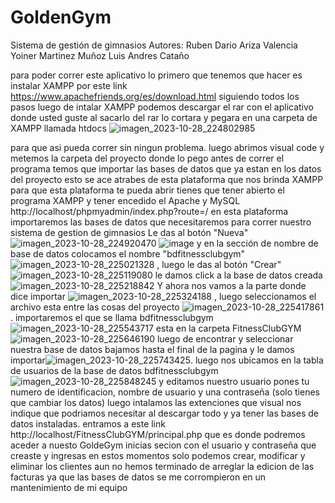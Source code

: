 # GoldenGym
Sistema de gestión de gimnasios
Autores:
Ruben Dario Ariza Valencia
Yoiner Martinez Muñoz
Luis Andres Cataño


para poder correr este aplicativo lo primero que tenemos que hacer es instalar XAMPP por este link https://www.apachefriends.org/es/download.html   siguiendo todos los pasos 
luego de intalar XAMPP podemos descargar el rar con el aplicativo donde usted guste al sacarlo del rar lo cortara y pegara en una carpeta de XAMPP llamada htdocs ![imagen_2023-10-28_224802985](https://github.com/RubenDarioAriza/GoldenGym/assets/89140491/92b1d252-84f0-4ede-ad9f-b5d0c1194e3b)

 para que asi pueda correr sin ningun problema.
luego abrimos visual code y metemos la carpeta del proyecto donde lo pego
antes de correr el programa temos que importar las bases de datos que ya estan en los datos del proyecto esto se ace atrabes de esta plataforma que nos brinda XAMPP para que esta plataforma te pueda abrir tienes que tener abierto el programa XAMPP y tener encedido el Apache y MySQL http://localhost/phpmyadmin/index.php?route=/ 
en esta plataforma importaremos las bases de datos que necesitaremos para correr nuestro sistema de gestion de gimnasios
Le das al botón "Nueva"![imagen_2023-10-28_224920470](https://github.com/RubenDarioAriza/GoldenGym/assets/89140491/13b47ecd-2afc-4365-b5ff-972b3aadf073)
![image](https://github.com/RubenDarioAriza/GoldenGym/assets/89140491/5334f386-92b1-4b83-9a2b-5cca4d7a9db2)
 y en la sección de nombre de base de datos colocamos el nombre "bdfitnessclubgym" ![imagen_2023-10-28_225021328](https://github.com/RubenDarioAriza/GoldenGym/assets/89140491/3139cb2d-b2fc-4d0b-b671-5af25766a28f)
, luego le das al botón "Crear" ![imagen_2023-10-28_225119080](https://github.com/RubenDarioAriza/GoldenGym/assets/89140491/9caca860-327b-46c2-9568-f8a752dd2cdc)
 le damos click a la base de datos creada ![imagen_2023-10-28_225218842](https://github.com/RubenDarioAriza/GoldenGym/assets/89140491/b5242842-b455-40be-a1b4-41023f005397)
Y ahora nos vamos a la parte donde dice importar ![imagen_2023-10-28_225324188](https://github.com/RubenDarioAriza/GoldenGym/assets/89140491/e32d0055-14ac-4f25-a8c2-117767a5eaa6)
, luego seleccionamos el archivo esta entre las cosas del proyecto ![imagen_2023-10-28_225417861](https://github.com/RubenDarioAriza/GoldenGym/assets/89140491/145fbf18-fead-4460-b2d0-c16e8952cac3).
importaremos el que se llama bdfitnessclubgym ![imagen_2023-10-28_225543717](https://github.com/RubenDarioAriza/GoldenGym/assets/89140491/2b286e89-65ba-4bb4-8a6c-5e320fcd5435)
esta en la carpeta FitnessClubGYM ![imagen_2023-10-28_225646190](https://github.com/RubenDarioAriza/GoldenGym/assets/89140491/c437932b-cce7-41c9-92cd-4fc40e7e94ec)
luego de encontrar y seleccionar nuestra base de datos bajamos hasta el final de la pagina y le damos importar![imagen_2023-10-28_225743425](https://github.com/RubenDarioAriza/GoldenGym/assets/89140491/22d134f6-7704-497a-aea2-21e9bbb1e2bf).
luego nos ubicamos en la tabla de usuarios de la base de datos bdfitnessclubgym ![imagen_2023-10-28_225848245](https://github.com/RubenDarioAriza/GoldenGym/assets/89140491/a87458db-626b-425f-a117-9ca48a23b516) y editamos nuestro usuario pones tu numero de identificacion, nombre de usuario y una contraseña (solo tienes que cambiar los datos) luego intalamos las extenciones que visual nos indique que podriamos necesitar al descargar todo y ya tener las bases de datos instaladas.
entramos a este link http://localhost/FitnessClubGYM/principal.php   que es donde podremos aceder a nuesto GoldeGym inicias secion con el usuario y contraseña que creaste y ingresas 
en estos momentos solo podemos crear, modificar y eliminar los clientes aun no hemos terminado de arreglar la edicion de las facturas ya que las bases de datos se me corrompieron en un mantenimiento de mi equipo
